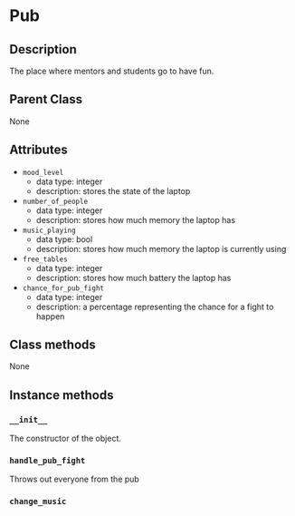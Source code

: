 # Pub

## Description
The place where mentors and students go to have fun.

## Parent Class
None

## Attributes
* ```mood_level```
  * data type: integer
  * description: stores the state of the laptop
* ```number_of_people```
  * data type: integer
  * description: stores how much memory the laptop has
* ```music_playing```
  * data type: bool
  * description: stores how much memory the laptop is currently using
* ```free_tables```
  * data type: integer
  * description: stores how much battery the laptop has
* ```chance_for_pub_fight```
  * data type: integer
  * description: a percentage representing the chance for a fight to happen



## Class methods
None

## Instance methods
### ```__init__```
The constructor of the object.
### ```handle_pub_fight```
Throws out everyone from the pub
### ```change_music```






